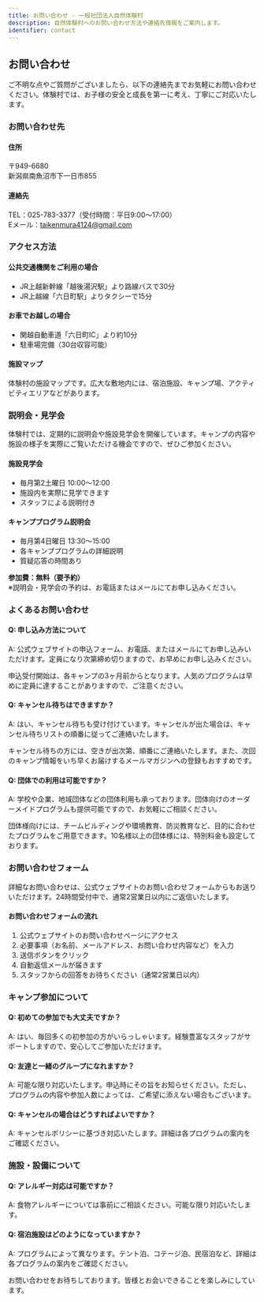 ```yaml
---
title: お問い合わせ - 一般社団法人自然体験村
description: 自然体験村へのお問い合わせ方法や連絡先情報をご案内します。
identifier: contact
---
```


## お問い合わせ

ご不明な点やご質問がございましたら、以下の連絡先までお気軽にお問い合わせください。体験村では、お子様の安全と成長を第一に考え、丁寧にご対応いたします。

### お問い合わせ先

#### 住所
〒949-6680  
新潟県南魚沼市下一日市855

#### 連絡先
TEL：025-783-3377（受付時間：平日9:00～17:00）  
Eメール：taikenmura4124@gmail.com

### アクセス方法

#### 公共交通機関をご利用の場合
- JR上越新幹線「越後湯沢駅」より路線バスで30分
- JR上越線「六日町駅」よりタクシーで15分

#### お車でお越しの場合
- 関越自動車道「六日町IC」より約10分
- 駐車場完備（30台収容可能）

#### 施設マップ
体験村の施設マップです。広大な敷地内には、宿泊施設、キャンプ場、アクティビティエリアなどがあります。

### 説明会・見学会

体験村では、定期的に説明会や施設見学会を開催しています。キャンプの内容や施設の様子を実際にご覧いただける機会ですので、ぜひご参加ください。

#### 施設見学会
- 毎月第2土曜日 10:00～12:00
- 施設内を実際に見学できます
- スタッフによる説明付き

#### キャンププログラム説明会
- 毎月第4日曜日 13:30～15:00
- 各キャンププログラムの詳細説明
- 質疑応答の時間あり

**参加費：無料（要予約）**  
※説明会・見学会の予約は、お電話またはメールにてお申し込みください。

### よくあるお問い合わせ

#### Q: 申し込み方法について
A: 公式ウェブサイトの申込フォーム、お電話、またはメールにてお申し込みいただけます。定員になり次第締め切りますので、お早めにお申し込みください。

申込受付開始は、各キャンプの3ヶ月前からとなります。人気のプログラムは早めに定員に達することがありますので、ご注意ください。

#### Q: キャンセル待ちはできますか？
A: はい、キャンセル待ちも受け付けています。キャンセルが出た場合は、キャンセル待ちリストの順番に従ってご連絡いたします。

キャンセル待ちの方には、空きが出次第、順番にご連絡いたします。また、次回のキャンプ情報をいち早くお届けするメールマガジンへの登録もおすすめです。

#### Q: 団体での利用は可能ですか？
A: 学校や企業、地域団体などの団体利用も承っております。団体向けのオーダーメイドプログラムも提供可能ですので、お気軽にご相談ください。

団体様向けには、チームビルディングや環境教育、防災教育など、目的に合わせたプログラムをご用意できます。10名様以上の団体様には、特別料金も設定しております。

### お問い合わせフォーム

詳細なお問い合わせは、公式ウェブサイトのお問い合わせフォームからもお送りいただけます。24時間受付中で、通常2営業日以内にご返信いたします。

#### お問い合わせフォームの流れ
1. 公式ウェブサイトのお問い合わせページにアクセス
2. 必要事項（お名前、メールアドレス、お問い合わせ内容など）を入力
3. 送信ボタンをクリック
4. 自動返信メールが届きます
5. スタッフからの回答をお待ちください（通常2営業日以内）

### キャンプ参加について

#### Q: 初めての参加でも大丈夫ですか？
A: はい、毎回多くの初参加の方がいらっしゃいます。経験豊富なスタッフがサポートしますので、安心してご参加いただけます。

#### Q: 友達と一緒のグループになれますか？
A: 可能な限り対応いたします。申込時にその旨をお知らせください。ただし、プログラムの内容や参加人数によっては、ご希望に添えない場合もございます。

#### Q: キャンセルの場合はどうすればよいですか？
A: キャンセルポリシーに基づき対応いたします。詳細は各プログラムの案内をご確認ください。

### 施設・設備について

#### Q: アレルギー対応は可能ですか？
A: 食物アレルギーについては事前にご相談ください。可能な限り対応いたします。

#### Q: 宿泊施設はどのようになっていますか？
A: プログラムによって異なります。テント泊、コテージ泊、民宿泊など、詳細は各プログラムの案内をご確認ください。

お問い合わせをお待ちしております。皆様とお会いできることを楽しみにしています。
